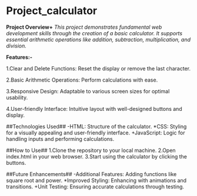 # Project_calculator

**Project Overview+**
*This project demonstrates fundamental web development skills through the creation of a basic calculator. It supports essential arithmetic operations like addition, subtraction, multiplication, and division.*

**Features:-**

1.Clear and Delete Functions: Reset the display or remove the last character.

2.Basic Arithmetic Operations: Perform calculations with ease.

3.Responsive Design: Adaptable to various screen sizes for optimal usability.

4.User-friendly Interface: Intuitive layout with well-designed buttons and display.

##Technologies Used##
-HTML: Structure of the calculator.
*CSS: Styling for a visually appealing and user-friendly interface.
+JavaScript: Logic for handling inputs and performing calculations.

##How to Use##
1.Clone the repository to your local machine.
2.Open index.html in your web browser.
3.Start using the calculator by clicking the buttons.

##Future Enhancements##
-Additional Features: Adding functions like square root and power.
*Improved Styling: Enhancing with animations and transitions.
+Unit Testing: Ensuring accurate calculations through testing.
